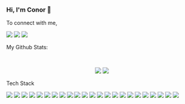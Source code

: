### Hi, I'm Conor 👋

To connect with me,

[<img src="https://img.shields.io/badge/twitter-%231DA1F2.svg?&style=flat&logo=twitter&logoColor=white" />](https://twitter.com/ConorEF) [<img src="https://img.shields.io/badge/linkedin-%230077B5.svg?&style=flat&logo=linkedin&logoColor=white" />](https://www.linkedin.com/in/conor-forde/) [<img src ="https://img.shields.io/badge/portfolio-web-%23.svg?&style=flat&logo=&logoColor=white%22">](https://conorforde.com/)

My Github Stats: 

<br>

<p align = "center">
  <img src = "https://github-readme-stats.vercel.app/api?username=Snowda&show_icons=true&count_private=true&theme=algolia&line_height=27">
  <img src = "https://github-readme-stats.vercel.app/api/top-langs/?username=Snowda&hide=css,html&count_private=true&theme=algolia">
</p>


Tech Stack

<img src="https://img.shields.io/badge/python%20-%233776AB.svg?&style=flat&logo=python&logoColor=white"/>  <img src="https://img.shields.io/badge/c%20-%23A8B9CC.svg?&style=flat&logo=c&logoColor=white"/> <img src="https://img.shields.io/badge/markdown-%23000000.svg?&style=flat&logo=markdown&logoColor=white"/> <img src="https://img.shields.io/badge/flask%20-%23000.svg?&style=flat&logo=flask&logoColor=white"/> <img src="https://img.shields.io/badge/git%20-%23F05033.svg?&style=flat&logo=git&logoColor=white"/> <img src="https://img.shields.io/badge/AWS%20-%23232F3E.svg?&style=flat&logo=amazon-aws&logoColor=white"/> <img src="https://img.shields.io/badge/Altium%20-%23A5915F.svg?&style=flat&logo=altium-designer&logoColor=white"/> <img src="https://img.shields.io/badge/Android%20-%233DDC84.svg?&style=flat&logo=android&logoColor=white"/> <img src="https://img.shields.io/badge/Android Studio%20-%233DDC84.svg?&style=flat&logo=android-studio&logoColor=white"/> <img src="https://img.shields.io/badge/Sublime Text%20-%23FF9800.svg?&style=flat&logo=sublime-text&logoColor=white"/> <img src="https://img.shields.io/badge/Kotlin%20-%230095D5.svg?&style=flat&logo=kotlin&logoColor=white"/> <img src="https://img.shields.io/badge/MySQL%20-%234479A1.svg?&style=flat&logo=mysql&logoColor=white"/> <img src="https://img.shields.io/badge/Nginx%20-%23269539.svg?&style=flat&logo=nginx&logoColor=white"/> <img src="https://img.shields.io/badge/PostgreSQL%20-%23336791.svg?&style=flat&logo=postgresql&logoColor=white"/> <img src="https://img.shields.io/badge/PostgreSQL%20-%23336791.svg?&style=flat&logo=postgresql&logoColor=white"/> <img src="https://img.shields.io/badge/React%20-%2361DAFB.svg?&style=flat&logo=react&logoColor=white"/> <img src="https://img.shields.io/badge/Arduino%20-%2300979D.svg?&style=flat&logo=arduino&logoColor=white"/> <img src="https://img.shields.io/badge/Javascript%20-%23F7DF1E.svg?&style=flat&logo=javascript&logoColor=white"/> <img src="https://img.shields.io/badge/Node.js%20-%23339933.svg?&style=flat&logo=node-dot-js&logoColor=white"/> <img src="https://img.shields.io/badge/Numpy%20-%013243FF.svg?&style=flat&logo=numpy&logoColor=white"/> <img src="https://img.shields.io/badge/Rust%20-%23000000.svg?&style=flat&logo=rust&logoColor=white"/> <img src="https://img.shields.io/badge/DigitalOcean%20-%230080FF.svg?&style=flat&logo=digitalocean&logoColor=white"/>
<img src="https://img.shields.io/badge/Linux%20-%23FCC624.svg?&style=flat&logo=linux&logoColor=white"/>




 
